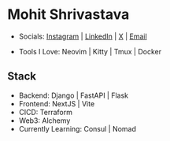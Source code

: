# Mohit Shrivastava

- Socials: [Instagram](https://www.instagram.com/smohit.eth) | [LinkedIn](https://www.linkedin.com/in/mohit-shrivastava-4aa137133/) | [X](https://www.x.com/mohitshi13) | [Email](mohitshi@icloud.com)

- Tools I Love: Neovim | Kitty | Tmux | Docker

## Stack

- Backend: Django | FastAPI | Flask
- Frontend: NextJS | Vite
- CICD: Terraform
- Web3: Alchemy
- Currently Learning: Consul | Nomad

